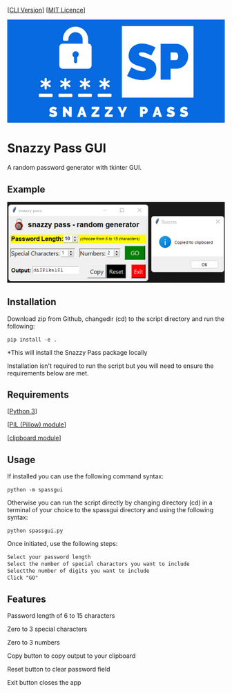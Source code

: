 [[CLI Version](https://github.com/sorzkode/spasscli)]
[[MIT Licence](https://en.wikipedia.org/wiki/MIT_License)]


![alt text](https://raw.githubusercontent.com/sorzkode/spassgui/master/assets/splogo.png)

# Snazzy Pass GUI

A random password generator with tkinter GUI.

## Example

![alt text](https://raw.githubusercontent.com/sorzkode/spassgui/master/assets/example.png)

## Installation

Download zip from Github, changedir (cd) to the script directory and run the following:
```
pip install -e .
```
*This will install the Snazzy Pass package locally 

Installation isn't required to run the script but you will need to ensure the requirements below are met.

## Requirements

  [[Python 3](https://www.python.org/downloads/)]

  [[PIL (Pillow) module](https://pypi.org/project/Pillow/)] 

  [[clipboard module](https://pypi.org/project/clipboard/)]

## Usage

If installed you can use the following command syntax:
```
python -m spassgui
```

Otherwise you can run the script directly by changing directory (cd) in a terminal of your choice to the spassgui directory and using the following syntax:
```
python spassgui.py
```

Once initiated, use the following steps:
```
Select your password length
Select the number of special charactors you want to include
Selectthe number of digits you want to include
Click "GO"
```
## Features

  Password length of 6 to 15 characters
  
  Zero to 3 special characters
  
  Zero to 3 numbers
  
  Copy button to copy output to your clipboard
  
  Reset button to clear password field
  
  Exit button closes the app




